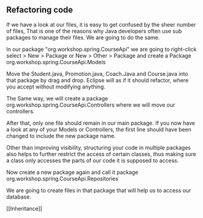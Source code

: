 ## Refactoring code

If we have a look at our files, it is easy to get confused by the sheer number of files, That is one of the reasons why Java developers often use sub packages to manage their files. We are going to do the same.

In our package "org.workshop.spring.CourseApi" we are going to right-click select > New > Package or New > Other > Package and create a Package org.workshop.spring.CourseApi.Models

Move the Student.java, Promotion.java, Coach.Java and Course.java into that package by drag and drop. Eclipse will as if it should refactor, where you accept without modifying anything.

The Same way, we will create a package org.workshop.spring.CourseApi.Controllers where we will move our controllers.

After that, only one file should remain in our main package.
If you now have a look at any of your Models or Controllers, the first line should have been changed to include the new package name.

Other than improving visibility, structuring your code in multiple packages also helps to further restrict the access of certain classes, thus making sure a class only accesses the parts of our code it is supposed to access.

Now create a new package again and call it
package org.workshop.spring.CourseApi.Repositories

We are going to create files in that package that will help us to access our database.

[[Inheritance]]


